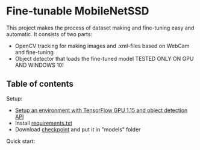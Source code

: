 # Fine-tunable MobileNetSSD
This project makes the process of dataset making and fine-tuning easy and automatic. 
It consists of two parts:
  * OpenCV tracking for making images and .xml-files based on WebCam and fine-tuning
  * Object detector that loads the fine-tuned model
TESTED ONLY ON GPU AND WINDOWS 10!

## Table of contents

Setup:
  
  * <a href='https://tensorflow-object-detection-api-tutorial.readthedocs.io/en/latest/install.html#environment-setup'>Setup an environment with TensorFlow GPU 1.15 and object detection API</a><br>
  * Install <a href='requirements.txt'>requirements.txt</a><br>
  * Download <a href='http://download.tensorflow.org/models/object_detection/ssd_mobilenet_v1_coco_11_06_2017.tar.gz'>checkpoint</a> and put it in "models" folder<br>

Quick start:
